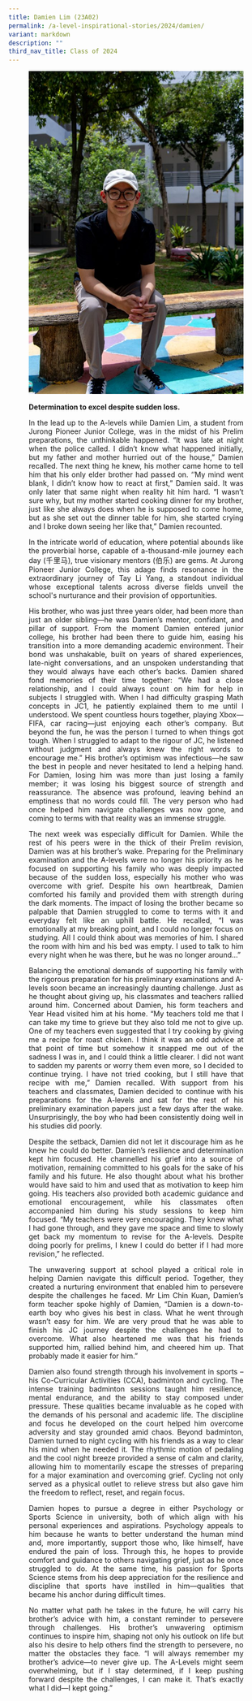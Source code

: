 ```yaml
---
title: Damien Lim (23A02)
permalink: /a-level-inspirational-stories/2024/damien/
variant: markdown
description: ""
third_nav_title: Class of 2024
---
```

<div align="justify">

<figure>
<img src="/images/Accomplishment/2024%20A%20Lvl%20Inspirational%20Story/1__Damien.jpg">

<b>Determination to excel despite sudden loss.</b>

<p>In the lead up to the A-levels while Damien Lim, a student from Jurong Pioneer Junior College, was in the midst of his Prelim preparations, the unthinkable happened. “It was late at night when the police called. I didn’t know what happened initially, but my father and mother hurried out of the house,” Damien recalled. The next thing he knew, his mother came home to tell him that his only elder brother had passed on. ‘’My mind went blank, I didn’t know how to react at first,” Damien said. It was only later that same night when reality hit him hard. “I wasn’t sure why, but my mother started cooking dinner for my brother, just like she always does when he is supposed to come home, but as she set out the dinner table for him, she started crying and I broke down seeing her like that,” Damien recounted.</p>

<p>In the intricate world of education, where potential abounds like the proverbial horse, capable of a-thousand-mile journey each day (千里马), true visionary mentors (伯乐) are gems. At Jurong Pioneer Junior College, this adage finds resonance in the extraordinary journey of Tay Li Yang, a standout individual whose exceptional talents across diverse fields unveil the school's nurturance and their provision of opportunities.</p>

<p>His brother, who was just three years older, had been more than just an older sibling—he was Damien’s mentor, confidant, and pillar of support. From the moment Damien entered junior college, his brother had been there to guide him, easing his transition into a more demanding academic environment. Their bond was unshakable, built on years of shared experiences, late-night conversations, and an unspoken understanding that they would always have each other’s backs. Damien shared fond memories of their time together: “We had a close relationship, and I could always count on him for help in subjects I struggled with. When I had difficulty grasping Math concepts in JC1, he patiently explained them to me until I understood. We spent countless hours together, playing Xbox—FIFA, car racing—just enjoying each other’s company. But beyond the fun, he was the person I turned to when things got tough. When I struggled to adapt to the rigour of JC, he listened without judgment and always knew the right words to encourage me.” His brother’s optimism was infectious—he saw the best in people and never hesitated to lend a helping hand. For Damien, losing him was more than just losing a family member; it was losing his biggest source of strength and reassurance. The absence was profound, leaving behind an emptiness that no words could fill. The very person who had once helped him navigate challenges was now gone, and coming to terms with that reality was an immense struggle.</p>

<p>The next week was especially difficult for Damien. While the rest of his peers were in the thick of their Prelim revision, Damien was at his brother’s wake. Preparing for the Preliminary examination and the A-levels were no longer his priority as he focused on supporting his family who was deeply impacted because of the sudden loss, especially his mother who was overcome with grief. Despite his own heartbreak, Damien comforted his family and provided them with strength during the dark moments. The impact of losing the brother became so palpable that Damien struggled to come to terms with it and everyday felt like an uphill battle. He recalled, “I was emotionally at my breaking point, and I could no longer focus on studying. All I could think about was memories of him. I shared the room with him and his bed was empty. I used to talk to him every night when he was there, but he was no longer around…”</p>

<p>Balancing the emotional demands of supporting his family with the rigorous preparation for his preliminary examinations and A-levels soon became an increasingly daunting challenge. Just as he thought about giving up, his classmates and teachers rallied around him. Concerned about Damien, his form teachers and Year Head visited him at his home. “My teachers told me that I can take my time to grieve but they also told me not to give up. One of my teachers even suggested that I try cooking by giving me a recipe for roast chicken. I think it was an odd advice at that point of time but somehow it snapped me out of the sadness I was in, and I could think a little clearer. I did not want to sadden my parents or worry them even more, so I decided to continue trying. I have not tried cooking, but I still have that recipe with me,” Damien recalled. With support from his teachers and classmates, Damien decided to continue with his preparations for the A-levels and sat for the rest of his preliminary examination papers just a few days after the wake. Unsurprisingly, the boy who had been consistently doing well in his studies did poorly. </p>

<p>Despite the setback, Damien did not let it discourage him as he knew he could do better. Damien’s resilience and determination kept him focused. He channelled his grief into a source of motivation, remaining committed to his goals for the sake of his family and his future. He also thought about what his brother would have said to him and used that as motivation to keep him going. His teachers also provided both academic guidance and emotional encouragement, while his classmates often accompanied him during his study sessions to keep him focused. “My teachers were very encouraging. They knew what I had gone through, and they gave me space and time to slowly get back my momentum to revise for the A-levels. Despite doing poorly for prelims, I knew I could do better if I had more revision,” he reflected. </p>

<p>The unwavering support at school played a critical role in helping Damien navigate this difficult period. Together, they created a nurturing environment that enabled him to persevere despite the challenges he faced. Mr Lim Chin Kuan, Damien’s form teacher spoke highly of Damien, “Damien is a down-to-earth boy who gives his best in class. What he went through wasn’t easy for him. We are very proud that he was able to finish his JC journey despite the challenges he had to overcome. What also heartened me was that his friends supported him, rallied behind him, and cheered him up. That probably made it easier for him.”</p>

<p>Damien also found strength through his involvement in sports – his Co-Curricular Activities (CCA), badminton and cycling. The intense training badminton sessions taught him resilience, mental endurance, and the ability to stay composed under pressure. These qualities became invaluable as he coped with the demands of his personal and academic life. The discipline and focus he developed on the court helped him overcome adversity and stay grounded amid chaos. Beyond badminton, Damien turned to night cycling with his friends as a way to clear his mind when he needed it. The rhythmic motion of pedaling and the cool night breeze provided a sense of calm and clarity, allowing him to momentarily escape the stresses of preparing for a major examination and overcoming grief. Cycling not only served as a physical outlet to relieve stress but also gave him the freedom to reflect, reset, and regain focus. </p>

<p>Damien hopes to pursue a degree in either Psychology or Sports Science in university, both of which align with his personal experiences and aspirations. Psychology appeals to him because he wants to better understand the human mind and, more importantly, support those who, like himself, have endured the pain of loss. Through this, he hopes to provide comfort and guidance to others navigating grief, just as he once struggled to do. At the same time, his passion for Sports Science stems from his deep appreciation for the resilience and discipline that sports have instilled in him—qualities that became his anchor during difficult times. </p>

<p>No matter what path he takes in the future, he will carry his brother’s advice with him, a constant reminder to persevere through challenges. His brother’s unwavering optimism continues to inspire him, shaping not only his outlook on life but also his desire to help others find the strength to persevere, no matter the obstacles they face. “I will always remember my brother’s advice—to never give up. The A-Levels might seem overwhelming, but if I stay determined, if I keep pushing forward despite the challenges, I can make it. That’s exactly what I did—I kept going.” </p>


</figure></div>